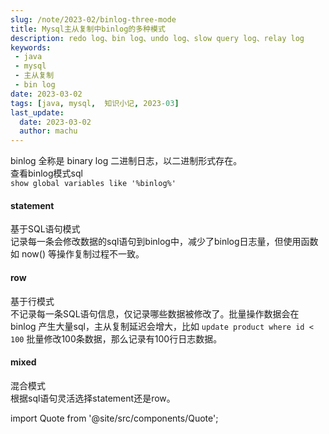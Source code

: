 ```yaml
---
slug: /note/2023-02/binlog-three-mode
title: Mysql主从复制中binlog的多种模式
description: redo log、bin log、undo log、slow query log、relay log
keywords:
 - java
 - mysql
 - 主从复制
 - bin log
date: 2023-03-02
tags: [java, mysql,  知识小记, 2023-03]
last_update:
  date: 2023-03-02
  author: machu
---
```


binlog 全称是 binary log 二进制日志，以二进制形式存在。  
查看binlog模式sql  
`show global variables like '%binlog%'`

#### statement
基于SQL语句模式  
记录每一条会修改数据的sql语句到binlog中，减少了binlog日志量，但使用函数如 now() 等操作复制过程不一致。

#### row
基于行模式  
不记录每一条SQL语句信息，仅记录哪些数据被修改了。批量操作数据会在 binlog 产生大量sql，主从复制延迟会增大，比如
`update product where id < 100` 批量修改100条数据，那么记录有100行日志数据。

#### mixed
混合模式  
根据sql语句灵活选择statement还是row。


import Quote from '@site/src/components/Quote';

> <Quote></Quote>
